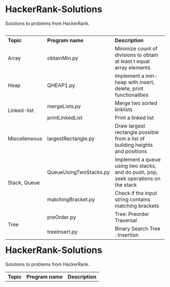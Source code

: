 # HackerRank-Solutions
Solutions to problems from HackerRank.

<table style="float: left">
  <tr>
    <th align="left">Topic</th>
    <th align="left">Program name</th>
    <th align="left">Description</th>
  </tr>
  <tr>
    <td>Array</td>
    <td>obtainMin.py</td>
    <td>Minimize count of divisions to obtain at least t equal array elements</td>
  </tr>
  <tr>
    <td>Heap</td>
    <td>QHEAP1.py</td>
    <td>Implement a min-heap with insert, delete, print functionalities</td>
  </tr>
  <tr>
    <td rowspan="2">Linked-list</td>
    <td>mergeLists.py</td>
    <td>Merge two sorted linklists</td>
  </tr>
  <tr>
    <td>printLinkedList</td>
    <td>Print a linked list</td>
  </tr>
  <tr>
    <td>Miscelleneous</td>
    <td>largestRectangle.py</td>
    <td>Draw largest rectangle possible from a list of building heights and positions</td>
  </tr>
  <tr>
    <td rowspan="2">Stack, Queue</td>
    <td>QueueUsingTwoStacks.py</td>
    <td>Implement a queue using two stacks, and do push, pop, seek operations on the stack</td>
  </tr>
  <tr>
    <td>matchingBracket.py</td>
    <td>Check if the input string contains matching brackets</td>
  </tr>
  <tr>
    <td rowspan="2">Tree</td>
    <td>preOrder.py</td>
    <td>Tree: Preorder Traversal</td>
  </tr>
  <tr>
    <td>treeInsert.py</td>
    <td>Binary Search Tree : Insertion</td>
  </tr>

</table>
 
# HackerRank-Solutions
Solutions to problems from HackerRank.

<table>
  <tr>
    <th align="left">Topic</th>
    <th align="left">Program name</th>
    <th align="left">Description</th>
  </tr>
